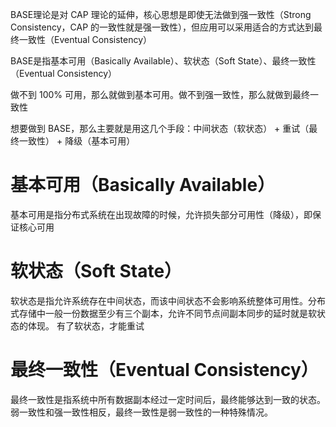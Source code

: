 
BASE理论是对 CAP 理论的延伸，核心思想是即使无法做到强一致性（Strong Consistency，CAP 的一致性就是强一致性），但应用可以采用适合的方式达到最终一致性（Eventual Consistency）

BASE是指基本可用（Basically Available）、软状态（Soft State）、最终一致性（Eventual Consistency）

做不到 100% 可用，那么就做到基本可用。做不到强一致性，那么就做到最终一致性

想要做到 BASE，那么主要就是用这几个手段：中间状态（软状态） + 重试（最终一致性） + 降级（基本可用）


# 基本可用（Basically Available）

基本可用是指分布式系统在出现故障的时候，允许损失部分可用性（降级），即保证核心可用

# 软状态（Soft State）

软状态是指允许系统存在中间状态，而该中间状态不会影响系统整体可用性。分布式存储中一般一份数据至少有三个副本，允许不同节点间副本同步的延时就是软状态的体现。
有了软状态，才能重试

# 最终一致性（Eventual Consistency）

最终一致性是指系统中所有数据副本经过一定时间后，最终能够达到一致的状态。弱一致性和强一致性相反，最终一致性是弱一致性的一种特殊情况。